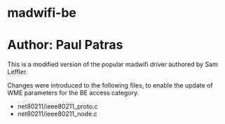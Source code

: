 # madwifi-be
# Author: Paul Patras

This is a modified version of the popular madwifi driver authored by Sam Leffler.

Changes were introduced to the following files, to enable the update of WME parameters for the BE access category.
- net80211/ieee80211_proto.c
- net80211/ieee80211_node.c
